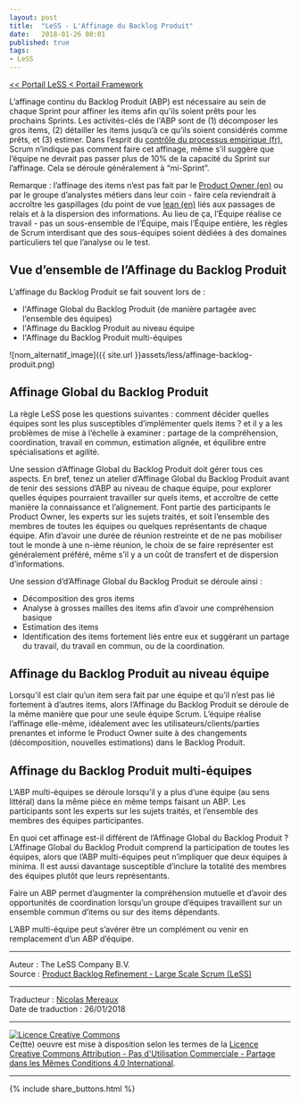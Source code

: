 ```yaml
---
layout: post
title:  "LeSS - L'Affinage du Backlog Produit"
date:   2018-01-26 00:01
published: true
tags:
- LeSS
---
```


[<< Portail LeSS < Portail Framework](http://www.les-traducteurs-agiles.org/2016/12/28/less-portail-framework.html)

L’affinage continu du Backlog Produit (ABP) est nécessaire au sein de chaque Sprint pour affiner les items afin qu'ils soient prêts pour les prochains Sprints. Les activités-clés de l'ABP sont de (1) décomposer les gros items, (2) détailler les items jusqu’à ce qu’ils soient considérés comme prêts, et (3) estimer. Dans l’esprit du [contrôle du processus empirique (fr)](http://www.les-traducteurs-agiles.org/2016/12/24/less-controle-du-processus-empirique.html), Scrum n’indique pas comment faire cet affinage, même s’il suggère que l’équipe ne devrait pas passer plus de 10% de la capacité du Sprint sur l’affinage. Cela se déroule généralement à “mi-Sprint”.

Remarque : l’affinage des items n’est pas fait par le [Product Owner (en)](http://less.works/less/framework/product-owner.html) ou par le groupe d’analystes métiers dans leur coin - faire cela reviendrait à accroître les gaspillages (du point de vue [lean (en)](http://less.works/less/principles/lean-thinking.html) liés aux passages de relais et à la dispersion des informations. Au lieu de ça, l’Équipe réalise ce travail - pas un sous-ensemble de l’Équipe, mais l’Équipe entière, les règles de Scrum interdisant que des sous-équipes soient dédiées à des domaines particuliers tel que l’analyse ou le test.

## Vue d’ensemble de l’Affinage du Backlog Produit

L’affinage du Backlog Produit se fait souvent lors de :

* l'Affinage Global du Backlog Produit (de manière partagée avec l’ensemble des équipes)
* l'Affinage du Backlog Produit au niveau équipe
* l'Affinage du Backlog Produit multi-équipes


![nom_alternatif_image]({{ site.url }}assets/less/affinage-backlog-produit.png)

## Affinage Global du Backlog Produit

La règle LeSS pose les questions suivantes : comment décider quelles équipes sont les plus susceptibles d’implémenter quels items ? et il y a les problèmes de mise à l’échelle à examiner : partage de la compréhension, coordination, travail en commun, estimation alignée, et équilibre entre spécialisations et agilité.

Une session d’Affinage Global du Backlog Produit doit gérer tous ces aspects. En bref, tenez un atelier d’Affinage Global du Backlog Produit avant de tenir des sessions d’ABP au niveau de chaque équipe, pour explorer quelles équipes pourraient travailler sur quels items, et accroître de cette manière la connaissance et l’alignement. Font partie des participants le Product Owner, les experts sur les sujets traités, et soit l’ensemble des membres de toutes les équipes ou quelques représentants de chaque équipe. Afin d’avoir une durée de réunion restreinte et de ne pas mobiliser tout le monde à une n-ième réunion, le choix de se faire représenter est généralement préféré, même s’il y a un coût de transfert et de dispersion d’informations.

Une session d’d’Affinage Global du Backlog Produit se déroule ainsi :

* Décomposition des gros items
* Analyse à grosses mailles des items afin d’avoir une compréhension basique
* Estimation des items
* Identification des items fortement liés entre eux et suggérant un partage du travail, du travail en commun, ou de la coordination.


## Affinage du Backlog Produit au niveau équipe

Lorsqu’il est clair qu’un item sera fait par une équipe et qu’il n’est pas lié fortement à d’autres items, alors l’Affinage du Backlog Produit se déroule de la même manière que pour une seule équipe Scrum. L’équipe réalise l’affinage elle-même, idéalement avec les utilisateurs/clients/parties prenantes et informe le Product Owner suite à des changements (décomposition, nouvelles estimations) dans le Backlog Produit.

## Affinage du Backlog Produit multi-équipes

L’ABP multi-équipes se déroule lorsqu’il y a plus d’une équipe (au sens littéral) dans la même pièce en même temps faisant un ABP. Les participants sont les experts sur les sujets traités, et l’ensemble des membres des équipes participantes.

En quoi cet affinage est-il différent de l’Affinage Global du Backlog Produit ? L’Affinage Global du Backlog Produit comprend la participation de toutes les équipes, alors que l’ABP multi-équipes peut n’impliquer que deux équipes à minima. Il est aussi davantage susceptible d’inclure la totalité des membres des équipes plutôt que leurs représentants.

Faire un ABP permet d’augmenter la compréhension mutuelle et d’avoir des opportunités de coordination lorsqu’un groupe d’équipes travaillent sur un ensemble commun d’items ou sur des items dépendants.

L’ABP multi-équipe peut s’avérer être un complément ou venir en remplacement d’un ABP d’équipe.


---
Auteur : The LeSS Company B.V.  
Source : [Product Backlog Refinement - Large Scale Scrum (LeSS)](https://less.works/less/framework/product-backlog-refinement.html)  

---
Traducteur : [Nicolas Mereaux](http://www.les-traducteurs-agiles.org/traducteurs/)  
Date de traduction : 26/01/2018  

---

<a rel="license" href="http://creativecommons.org/licenses/by-nc-sa/4.0/"><img alt="Licence Creative Commons" style="border-width:0" src="http://i.creativecommons.org/l/by-nc-sa/4.0/88x31.png" /></a><br />Ce(tte) oeuvre est mise à disposition selon les termes de la <a rel="license" href="http://creativecommons.org/licenses/by-nc-sa/4.0/">Licence Creative Commons Attribution - Pas d'Utilisation Commerciale - Partage dans les Mêmes Conditions 4.0 International</a>.

---

{% include share_buttons.html %}
